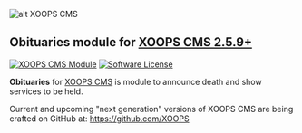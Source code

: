 ![alt XOOPS CMS](https://xoops.org/images/logoXoops4GithubRepository.png)
## Obituaries module for  [XOOPS CMS 2.5.9+](https://xoops.org)
[![XOOPS CMS Module](https://img.shields.io/badge/XOOPS%20CMS-Module-blue.svg)](https://xoops.org)
[![Software License](https://img.shields.io/badge/license-GPL-brightgreen.svg?style=flat)](https://www.gnu.org/licenses/gpl-2.0.html)

**Obituaries** for [XOOPS CMS](https://xoops.org) is module to announce death and show services to be held.

Current and upcoming "next generation" versions of XOOPS CMS are being crafted on GitHub at: https://github.com/XOOPS

